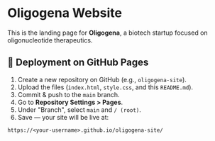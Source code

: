 # Oligogena Website

This is the landing page for **Oligogena**, a biotech startup focused on oligonucleotide therapeutics.

## 🚀 Deployment on GitHub Pages

1. Create a new repository on GitHub (e.g., `oligogena-site`).
2. Upload the files (`index.html`, `style.css`, and this `README.md`).
3. Commit & push to the `main` branch.
4. Go to **Repository Settings > Pages**.
5. Under "Branch", select `main` and `/ (root)`.
6. Save — your site will be live at:

```
https://<your-username>.github.io/oligogena-site/
```

